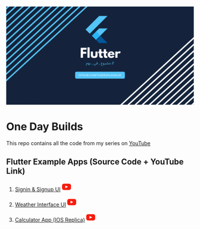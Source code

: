 ![Image](assets/fe.png)

# One Day Builds

This repo contains all the code from my series on [YouTube](https://www.youtube.com/playlist?list=PLBkbvSc-Fwl9d15l47fTjh2NkmZZzBOOp)


## Flutter Example Apps (Source Code + YouTube Link)


1.  [Signin & Signup UI](https://github.com/YazeedAlKhalaf/One_Day_Builds/tree/master/signin_signup_ui) [![watch](assets/yt_logo.png)](https://www.youtube.com/watch?v=e0hwUUOmnUs)

2.  [Weather Interface UI](https://github.com/YazeedAlKhalaf/One_Day_Builds/tree/master/weather_interface_ui) [![watch](assets/yt_logo.png)](https://www.youtube.com/watch?v=ZQvr3r3J_W0)

3.  [Calculator App (IOS Replica)](https://github.com/YazeedAlKhalaf/One_Day_Builds/tree/master/calculator_app) [![watch](assets/yt_logo.png)](https://www.youtube.com/watch?v=seXyW4t69Is)



